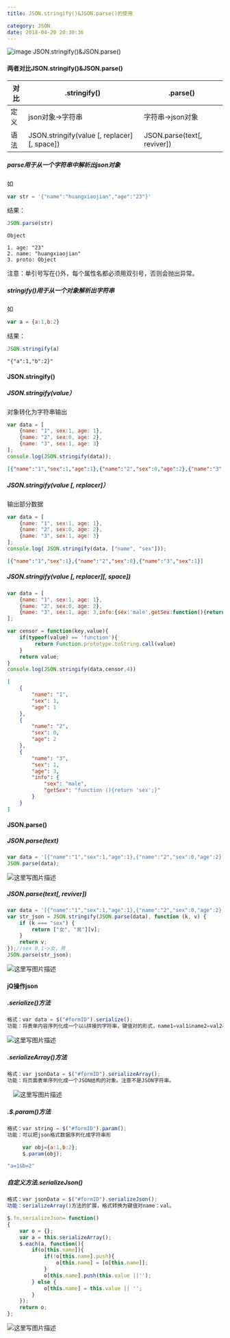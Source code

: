 ```yaml
---
title: JSON.stringify()&JSON.parse()的使用

category: JSON
date: 2018-04-20 20:30:36
---
```

![image](http://ovi3ob9p4.bkt.clouddn.com/TIETU/CT0176.jpg)
JSON.stringify()&JSON.parse()

<!--more-->

#### 两者对比JSON.stringify()&JSON.parse()

| 对比 | .stringify()                                 | .parse()                    |
| ---- | -------------------------------------------- | --------------------------- |
| 定义 | json对象->字符串                             | 字符串->json对象            |
| 语法 | JSON.stringify(value [, replacer] [, space]) | JSON.parse(text[, reviver]) |

##### parse用于从一个字符串中解析出json对象

如

```js
var str = '{"name":"huangxiaojian","age":"23"}'
```

结果：

```js
JSON.parse(str)
```

```
Object

1. age: "23"
2. name: "huangxiaojian"
3. proto: Object
```

注意：单引号写在{}外，每个属性名都必须用双引号，否则会抛出异常。

##### stringify()用于从一个对象解析出字符串

如

```js
var a = {a:1,b:2}
```

结果：

```js
JSON.stringify(a)
```

```
"{"a":1,"b":2}"
```

#### JSON.stringify()

##### JSON.stringify(value）

对象转化为字符串输出

```js
var data = [
    {name: "1", sex:1, age: 1},
    {name: "2", sex:0, age: 2},
    {name: "3", sex:1, age: 3}
];
console.log(JSON.stringify(data));
```

```json
[{"name":"1","sex":1,"age":1},{"name":"2","sex":0,"age":2},{"name":"3","sex":1,"age":3,"info":{"sex":"male"}}]
```

##### JSON.stringify(value [, replacer]）

输出部分数据

```js
var data = [
    {name: "1", sex:1, age: 1},
    {name: "2", sex:0, age: 2},
    {name: "3", sex:1, age: 3}
];
console.log( JSON.stringify(data, ["name", "sex"]));
```

```json
[{"name":"1","sex":1},{"name":"2","sex":0},{"name":"3","sex":1}]
```

##### JSON.stringify(value [, replacer][, space])

```js
var data = [
    {name: "1", sex:1, age: 1},
    {name: "2", sex:0, age: 2},
    {name: "3", sex:1, age: 3,info:{sex:'male',getSex:function(){return 'sex';}}}
];

var censor = function(key,value){
    if(typeof(value) == 'function'){
         return Function.prototype.toString.call(value)
    }
    return value;
}
console.log(JSON.stringify(data,censor,4))
```

```json
[
    {
        "name": "1",
        "sex": 1,
        "age": 1
    },
    {
        "name": "2",
        "sex": 0,
        "age": 2
    },
    {
        "name": "3",
        "sex": 1,
        "age": 3,
        "info": {
            "sex": "male",
            "getSex": "function (){return 'sex';}"
        }
    }
]
```

#### JSON.parse()

##### JSON.parse(text)

```javascript
var data = '[{"name":"1","sex":1,"age":1},{"name":"2","sex":0,"age":2},{"name":"3","sex":1,"age":3}]';
JSON.parse(data);
```

![这里写图片描述](https://img-blog.csdn.net/20170306112338483?watermark/2/text/aHR0cDovL2Jsb2cuY3Nkbi5uZXQvcGFta2k=/font/5a6L5L2T/fontsize/400/fill/I0JBQkFCMA==/dissolve/70/gravity/SouthEast)

##### JSON.parse(text[, reviver])

```javascript
var data = '[{"name":"1","sex":1,"age":1},{"name":"2","sex":0,"age":2},{"name":"3","sex":1,"age":3}]';
var str_json = JSON.stringify(JSON.parse(data), function (k, v) {
    if (k === "sex") {
        return ["女", "男"][v];
    }
    return v;
});//sex 0,1->女，男
JSON.parse(str_json);
```

![这里写图片描述](https://img-blog.csdn.net/20170306113357371?watermark/2/text/aHR0cDovL2Jsb2cuY3Nkbi5uZXQvcGFta2k=/font/5a6L5L2T/fontsize/400/fill/I0JBQkFCMA==/dissolve/70/gravity/SouthEast)

#### jQ操作json

##### .serialize()方法

```javascript
格式：var data = $("#formID").serialize();
功能：将表单内容序列化成一个以&拼接的字符串，键值对的形式，name1=val1&name2=val2&，空格以%20替换。
```

![这里写图片描述](https://img-blog.csdn.net/20170306115534358?watermark/2/text/aHR0cDovL2Jsb2cuY3Nkbi5uZXQvcGFta2k=/font/5a6L5L2T/fontsize/400/fill/I0JBQkFCMA==/dissolve/70/gravity/SouthEast)

##### .serializeArray()方法

```javascript
格式：var jsonData = $("#formID").serializeArray();
功能：将页面表单序列化成一个JSON结构的对象。注意不是JSON字符串。
```

　![这里写图片描述](https://img-blog.csdn.net/20170306133919438?watermark/2/text/aHR0cDovL2Jsb2cuY3Nkbi5uZXQvcGFta2k=/font/5a6L5L2T/fontsize/400/fill/I0JBQkFCMA==/dissolve/70/gravity/SouthEast)

##### .$.param()方法

```javascript
格式：var string = $("#formID").param();
功能：可以把json格式数据序列化成字符串形
```

```javascript
     var obj={a:1,b:2};
     $.param(obj);
```

```javascript
"a=1&b=2"
```

##### 自定义方法.serializeJson()

```javascript
格式：var jsonData = $("#formID").serializeJson();
功能：serializeArray()方法的扩展，格式转换为键值对name：val。

$.fn.serializeJson= function()
{
    var o = {};
    var a = this.serializeArray();
    $.each(a, function(){
        if(o[this.name]){
            if(!o[this.name].push){
                o[this.name] = [o[this.name]];
            }
            o[this.name].push(this.value ||'');
        } else {
            o[this.name] = this.value || '';
        }
    });
    return o;
};
```

![这里写图片描述](https://img-blog.csdn.net/20170306135113350?watermark/2/text/aHR0cDovL2Jsb2cuY3Nkbi5uZXQvcGFta2k=/font/5a6L5L2T/fontsize/400/fill/I0JBQkFCMA==/dissolve/70/gravity/SouthEast)
